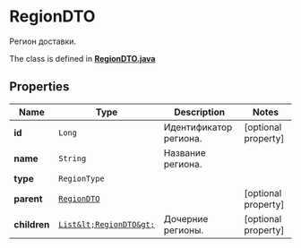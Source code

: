 

# RegionDTO

Регион доставки.

The class is defined in **[RegionDTO.java](../../src/main/java/org/openapitools/model/RegionDTO.java)**

## Properties

Name | Type | Description | Notes
------------ | ------------- | ------------- | -------------
**id** | `Long` | Идентификатор региона. |  [optional property]
**name** | `String` | Название региона. | 
**type** | `RegionType` |  | 
**parent** | [`RegionDTO`](RegionDTO.md) |  |  [optional property]
**children** | [`List&lt;RegionDTO&gt;`](RegionDTO.md) | Дочерние регионы. |  [optional property]







